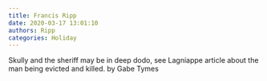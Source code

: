 ```yaml
---
title: Francis Ripp
date: 2020-03-17 13:01:10
authors: Ripp
categories: Holiday
---
```


 Skully and the sheriff may be in deep dodo, see Lagniappe article about the man being evicted and killed. by Gabe Tymes